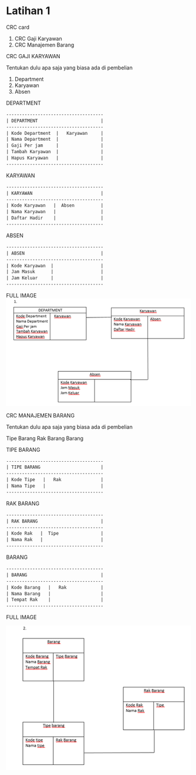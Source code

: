 # Latihan 1

CRC card

1. CRC Gaji Karyawan
2. CRC Manajemen Barang

CRC GAJI KARYAWAN

Tentukan dulu apa saja yang biasa ada di pembelian

1. Department
2. Karyawan
3. Absen

DEPARTMENT

```txt
-------------------------------------
| DEPARTMENT                        |
-------------------------------------
| Kode Department  |   Karyawan     |
| Nama Department  |                |
| Gaji Per jam     |                |
| Tambah Karyawan  |                |
| Hapus Karyawan   |                |
-------------------------------------
```

KARYAWAN

```txt
-------------------------------------
| KARYAWAN                          |
-------------------------------------
| Kode Karyawan   |  Absen          |
| Nama Karyawan   |                 |
| Daftar Hadir    |                 |
-------------------------------------
```

ABSEN

```txt
-------------------------------------
| ABSEN                             |
-------------------------------------
| Kode Karyawan  |                  |
| Jam Masuk      |                  |
| Jam Keluar     |                  |
-------------------------------------
```

FULL IMAGE
![alt text](gambar/CrcKaryawan.png)

CRC MANAJEMEN BARANG

Tentukan dulu apa saja yang biasa ada di pembelian

Tipe Barang
Rak Barang
Barang

TIPE BARANG

```txt
-------------------------------------
| TIPE BARANG                       |
-------------------------------------
| Kode Tipe   |   Rak               |
| Nama Tipe   |                     |
-------------------------------------
```

RAK BARANG

```txt
-------------------------------------
| RAK BARANG                        |
-------------------------------------
| Kode Rak   |  Tipe                |
| Nama Rak   |                      |
-------------------------------------
```

BARANG

```txt
-------------------------------------
| BARANG                            |
-------------------------------------
| Kode Barang   |   Rak             |
| Nama Barang   |                   |
| Tempat Rak    |                   |
-------------------------------------
```

FULL IMAGE

![alt text](gambar/CrcManajemenBarang.png)
